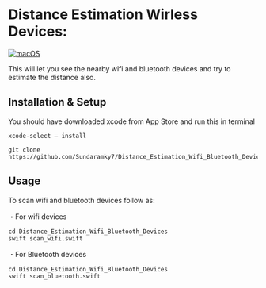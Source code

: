 # Distance Estimation Wirless Devices:
[![macOS](https://img.shields.io/badge/platform-macOS-lightgrey.svg)](https://www.apple.com/macos/)

This will let you see the nearby wifi and bluetooth devices and try to estimate the distance also.

## Installation & Setup
<p> You should have downloaded xcode from App Store and run this in terminal  </p>

    xcode-select — install
    
    git clone https://github.com/Sundaramky7/Distance_Estimation_Wifi_Bluetooth_Devices.git

## Usage 
<p>To scan wifi and bluetooth devices follow as:<p>
<p>・For wifi devices</p>

    cd Distance_Estimation_Wifi_Bluetooth_Devices
    swift scan_wifi.swift

<p>・For Bluetooth devices</p>

    cd Distance_Estimation_Wifi_Bluetooth_Devices
    swift scan_bluetooth.swift
